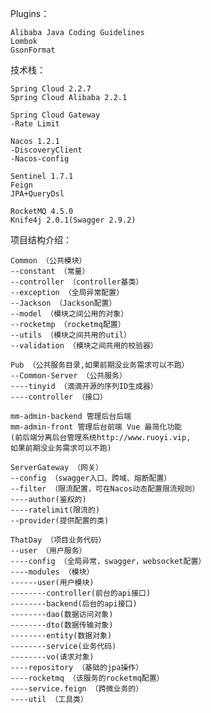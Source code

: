 Plugins：

    Alibaba Java Coding Guidelines
    Lombok
    GsonFormat
    
技术栈：

	Spring Cloud 2.2.7
	Spring Cloud Alibaba 2.2.1

	Spring Cloud Gateway
	-Rate Limit

	Nacos 1.2.1
	-DiscoveryClient
	-Nacos-config

	Sentinel 1.7.1
	Feign
	JPA+QueryDsl

	RocketMQ 4.5.0
	Knife4j 2.0.1(Swagger 2.9.2)

项目结构介绍：

	Common （公共模块）
	--constant （常量）
	--controller （controller基类）
	--exception （全局异常配置）
	--Jackson （Jackson配置）
	--model （模块之间公用的对象）
	--rocketmp （rocketmq配置）
	--utils （模块之间共用的util）
	--validation （模块之间共用的校验器）

	Pub （公共服务目录,如果前期没业务需求可以不跑）
	--Common-Server （公共服务）
	----tinyid （滴滴开源的序列ID生成器）
	----controller （接口）

	mm-admin-backend 管理后台后端
	mm-admin-front 管理后台前端 Vue 最简化功能
	(前后端分离后台管理系统http://www.ruoyi.vip,
	如果前期没业务需求可以不跑)

	ServerGateway （网关）
	--config （swagger入口、跨域、熔断配置）
	--filter （限流配置，可在Nacos动态配置限流规则）
	----author(鉴权的)
	----ratelimit(限流的)
	--provider(提供配置的类)

	ThatDay （项目业务代码）
	--user （用户服务）
	----config （全局异常，swagger，websocket配置）
	----modules （模块）
	------user(用户模块)
	--------controller(前台的api接口)
	--------backend(后台的api接口)
	--------dao(数据访问对象)
	--------dto(数据传输对象)
	--------entity(数据对象)
	--------service(业务代码)
	--------vo(请求对象)
	----repository （基础的jpa操作）
	----rocketmq （该服务的rocketmq配置）
	----service.feign （跨微业务的）
	----util （工具类）

